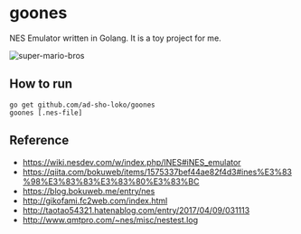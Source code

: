 # goones
NES Emulator written in Golang. It is a toy project for me. 

![super-mario-bros](https://github.com/ad-sho-loko/goones/blob/etc/image/img/super-mario-bro.png)

## How to run

```
go get github.com/ad-sho-loko/goones
goones [.nes-file]
```

## Reference
- https://wiki.nesdev.com/w/index.php/INES#iNES_emulator
- https://qiita.com/bokuweb/items/1575337bef44ae82f4d3#ines%E3%83%98%E3%83%83%E3%83%80%E3%83%BC
- https://blog.bokuweb.me/entry/nes
- http://gikofami.fc2web.com/index.html
- http://taotao54321.hatenablog.com/entry/2017/04/09/031113
- http://www.qmtpro.com/~nes/misc/nestest.log
